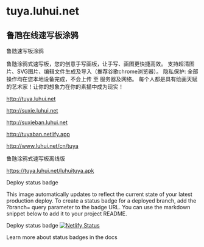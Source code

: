 # tuya.luhui.net

## 鲁虺在线速写板涂鸦

鲁虺速写板涂鸦

鲁虺涂鸦式速写板，您的创意手写画板，让手写、画图更快捷高效。
支持超清图片、SVG图片、编辑文件生成及导入（推荐谷歌chrome浏览器）。
隐私保护: 全部操作均在您本地设备完成，不会上传 至 服务器及网络。
每个人都是具有绘画天赋的艺术家！让你的想象力在你的素描中成为现实！

http://tuya.luhui.net


http://suxie.luhui.net


http://suxieban.luhui.net


http://tuyaban.netlify.app


http://www.luhui.net/cn/tuya


鲁虺涂鸦式速写板离线版

https://tuya.luhui.net/luhuituya.apk

Deploy status badge



This image automatically updates to reflect the current state of your latest production deploy. To create a status badge for a deployed branch, add the ?branch= query parameter to the badge URL. You can use the markdown snippet below to add it to your project README.

Deploy status badge
[![Netlify Status](https://api.netlify.com/api/v1/badges/6d70043e-5abc-4dc4-851e-0959d45ef507/deploy-status)](https://app.netlify.com/sites/tuyaban/deploys)

Learn more about status badges in the docs




